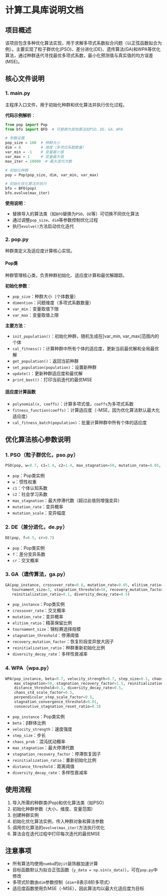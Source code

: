 # 计算工具库说明文档

## 项目概述
该项目包含多种优化算法实现，用于求解多项式系数拟合问题（以正弦函数拟合为例）。主要实现了粒子群优化(PSO)、差分进化(DE)、遗传算法(GA)和WPA等优化算法，通过种群迭代寻找最优多项式系数，最小化预测值与真实值的均方误差(MSE)。

## 核心文件说明

### 1. main.py
主程序入口文件，用于初始化种群和优化算法并执行优化过程。

**代码示例解析**：
```python
from pop import Pop
from bfo import BFO  # 可替换为其他算法如PSO、DE、GA、WPA

# 参数设置
pop_size = 100  # 种群大小
dim = 8         # 维度（多项式系数数量）
var_min = -1    # 变量最小值
var_max = 1     # 变量最大值
max_iter = 10000  # 最大迭代次数

# 初始化种群
pop = Pop(pop_size, dim, var_min, var_max)

# 初始化优化算法并执行
bfo = BFO(pop)
bfo.evolve(max_iter)
```

**使用说明**：
- 替换导入的算法类（如`BFO`替换为`PSO`、`DE`等）可切换不同优化算法
- 通过调整`pop_size`、`dim`等参数控制优化过程
- 执行`evolve()`方法启动优化迭代

### 2. pop.py
种群类定义及适应度计算核心实现。

#### Pop类
种群管理核心类，负责种群初始化、适应度计算和最优解跟踪。

**初始化参数**：
- `pop_size`：种群大小（个体数量）
- `dimention`：问题维度（多项式系数数量）
- `var_min`：变量取值下限
- `var_max`：变量取值上限

**主要方法**：
- `init_population()`：初始化种群，随机生成在[var_min, var_max]范围内的个体
- `cal_fitness()`：计算种群中所有个体的适应度，更新当前最优解和全局最优解
- `get_population()`：返回当前种群
- `set_population(population)`：设置新种群
- `update()`：更新种群适应度和最优解
- `print_best()`：打印当前迭代的最优MSE

#### 适应度计算函数
- `polynomial(x, coeffs)`：计算多项式值，`coeffs`为多项式系数
- `fitness_function(coeffs)`：计算适应度（-MSE，因为优化算法默认最大化适应度）
- `cal_fitness_batch(population)`：批量计算种群中所有个体的适应度

## 优化算法核心参数说明

### 1. PSO（粒子群优化，pso.py）
```python
PSO(pop, w=0.7, c1=1.4, c2=1.4, max_stagnation=50, mutation_rate=0.05, mutation_scale=0.1)
```
- `pop`：Pop类实例
- `w`：惯性权重
- `c1`：个体认知系数
- `c2`：社会学习系数
- `max_stagnation`：最大停滞代数（超过此值则增强变异）
- `mutation_rate`：变异概率
- `mutation_scale`：变异幅度

### 2. DE（差分进化，de.py）
```python
DE(pop, f=0.5, cr=0.7)
```
- `pop`：Pop类实例
- `f`：差分变异系数
- `cr`：交叉概率

### 3. GA（遗传算法，ga.py）
```python
GA(pop_instance, crossover_rate=0.8, mutation_rate=0.05, elitism_ratio=0.1,
   tournament_size=3, stagnation_threshold=50, recovery_mutation_factor=2.0,
   reinitialization_ratio=0.1, diversity_decay_rate=0.5)
```
- `pop_instance`：Pop类实例
- `crossover_rate`：交叉概率
- `mutation_rate`：变异概率
- `elitism_ratio`：精英保留比例
- `tournament_size`：锦标赛选择规模
- `stagnation_threshold`：停滞阈值
- `recovery_mutation_factor`：恢复阶段变异放大因子
- `reinitialization_ratio`：种群重新初始化比例
- `diversity_decay_rate`：多样性衰减率

### 4. WPA（wpa.py）
```python
WPA(pop_instance, beta=0.7, velocity_strength=0.7, step_size=0.1, chaos_prob=0.1,
    max_stagnation=50, stagnation_recovery_factor=1.5, reinitialization_ratio=0.2,
    distance_threshold=0.1, diversity_decay_rate=0.5,
    chaos_std_scale_factor=0.5,
    perpendicular_step_scale_factor=0.5,
    stagnation_convergence_threshold=0.01,
    consecutive_stagnation_reset_ratio=0.3)
```
- `pop_instance`：Pop类实例
- `beta`：β群体比例
- `velocity_strength`：速度强度
- `step_size`：步长
- `chaos_prob`：混沌扰动概率
- `max_stagnation`：最大停滞代数
- `stagnation_recovery_factor`：停滞恢复因子
- `reinitialization_ratio`：重新初始化比例
- `distance_threshold`：距离阈值
- `diversity_decay_rate`：多样性衰减率

## 使用流程
1. 导入所需的种群类(Pop)和优化算法类（如PSO）
2. 初始化种群参数（大小、维度、变量范围）
3. 创建种群实例
4. 初始化优化算法实例，传入种群对象和算法参数
5. 调用优化算法的`evolve(max_iter)`方法执行优化
6. 算法会在迭代过程中打印每次迭代的最优MSE

## 注意事项
- 所有算法均使用`numba`的`@jit`装饰器加速计算
- 目标函数默认为拟合正弦函数（`y_data = np.sin(x_data)`），可在`pop.py`中修改
- 多项式阶数由`dim`参数控制（`dim`=8表示8阶多项式）
- 适应度函数使用负MSE（-MSE），因此算法均以最大化适应度为目标
